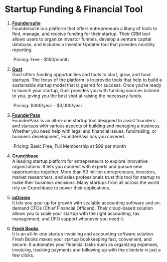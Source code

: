 # Startup Funding & Financial Tool

1. **[Foundersuite](https://foundersuite.com/)**
<br>Foundersuite is a platform that offers entrepreneurs a litany of tools to find, manage, and receive funding for their startup. Their CRM tool allows users to organize investor funnels, develop a venture capital database, and includes a Investor Updater tool that provides monthly reporting. 

&emsp;&emsp;Pricing: Free - $150/month

2. **[Gust](https://gust.com/)**
<br>Gust offers funding opportunities and tools to start, grow, and fund startups. The focus of the platform is to provide tools that help to build a sustainable startup model that is geared for success. Once you’re ready to launch your startup, Gust provides you with funding sources tailored to you, giving you the best shot at raising the necessary funds. 

&emsp;&emsp;Pricing: $300/year - $3,000/year

3. **[FounderPass](https://www.founderpass.com/)**
<br>FounderPass is an all-in-one startup tool designed to assist founders and startups with various aspects of building and managing a business. Whether you need help with legal and financial issues, fundraising, or business development, FounderPass has you covered.

&emsp;&emsp;Pricing: Basic Free, Full Membership at $99 per month

4. **[Crunchbase](https://www.crunchbase.com/)**
<br>A leading startup platform for entrepreneurs to explore innovative organizations. It lets you connect with experts and pursue new opportunities together. More than 50 million entrepreneurs, investors, market researchers, and sales professionals trust this tool for startup to make their business decisions. Many startups from all across the world rely on Crunchbase to power their applications.

5. **[inDinero](https://www.indinero.com/)**
<br>It lets you gear up for growth with scalable accounting software and on-demand CFOs (Chief Financial Officers). Their cloud-based solution allows you to scale your startup with the right accounting, tax management, and CFO support whenever you need it.

6. **[Fresh Books](https://www.freshbooks.com/accounting-software/for-small-business)** 
<br>It is an all-In-one startup invoicing and accounting software solution. Fresh Books makes your startup bookkeeping fast, convenient, and secure. It automates your financial tasks such as organizing expenses, invoicing, tracking payments and following up with the clientele in just a few clicks.
